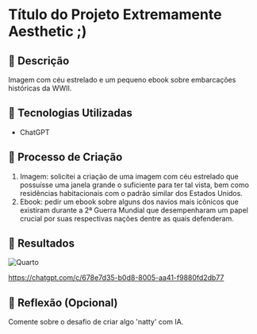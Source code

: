 # Título do Projeto Extremamente Aesthetic ;)

## 📒 Descrição
Imagem com céu estrelado e um pequeno ebook sobre embarcações históricas da WWII. 

## 🤖 Tecnologias Utilizadas
- ChatGPT
## 🧐 Processo de Criação
1. Imagem: solicitei a criação de uma imagem com céu estrelado que possuísse uma janela grande o suficiente para ter tal vista, bem como residências habitacionais com o padrão similar dos Estados Unidos. 
2. Ebook: pedir um ebook sobre alguns dos navios mais icônicos que existiram durante a 2ª Guerra Mundial que desempenharam um papel crucial por suas respectivas nações dentre as quais defenderam. 
## 🚀 Resultados

![Quarto](https://github.com/user-attachments/assets/6f914fa6-57eb-4907-896b-5ff80890035d)

https://chatgpt.com/c/678e7d35-b0d8-8005-aa41-f9880fd2db77

## 💭 Reflexão (Opcional)
Comente sobre o desafio de criar algo 'natty' com IA.
